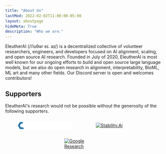 ```yaml
---
title: "About Us"
lastMod: 2022-02-02T11:00:00-05:00
layout: aboutpage
hideMeta: True
description: "Who we are."
---
```


EleutherAI (/iˈluθər eɪ. aɪ/) is a decentralized collective of volunteer researchers, engineers, and developers focused on AI alignment, scaling, and open source AI research. Founded in <date datetime="2020-07">July of 2020</date>, EleutherAI is most well known for our ongoing efforts to build and open source large language models, but we also do open research in alignment, interpretability, BioML, ML art and many other fields. Our Discord server is open and welcomes contributors!
<!-- 
## What we value

Promoting open and accountable research.
: Provide accessible channels for the dissemination, review, and replication of research. Strive for scientifically rigorous investigations where practical.

Uphold and promote ethical usage and responsible AI practices.
: Promoting ethical practices, disclosure of limitations, and infohazard management. This also includes the obligatory “Don't do dumb/stupid things” clause—don't do things that are going to diminish the strength and/or trustworthiness of the organization.

Cooperative Orientation
: Concept pulled from the OpenAI Charter, but modified to better fit the role that the organization is suited to fill. A good start may be “Cooperate with and/or provide suitable assistance to other well-meaning research and policy institutions that align with the organization's strategies.”

> __Minor themes__
> “Understanding models and their behavior.”
>         Promote research for increasing our understanding of models from a holistic perspective (i.e. through the entire lifecycle). Understand models at both a high and mechanistic level through evaluation and general  
> 
> “Promote and support conversations on the potential of intelligent systems and the dangers they may pose to society.”
>         Promote rational discussion on current and potentially transformative systems, as well as research in these areas.
> 
> “Promote the usage of models in the arts and the consequences.”
>         Promote the evolution, accessibility of generative art and usage of models for creative purposes (especially in the humanities). Also promote rational conversation on the philosophical consequences such systems have for society.
-->
## Supporters

EleutherAI's research would not be possible without the generosity of the following supporters.

<div style="display: flex; flex-direction: row; justify-content: space-around; align-items: center;">
<a href="//coreweave.com/" style="width: 35%; height: 48px; display: flex; align-items: center; box-shadow: none;"><img src="coreweave.svg" style="width: 100%; height:auto;" alt="CoreWeave"/></a>
<a href="//stability.ai/" style="width: 35%; height: 48px; display: flex; align-items: center; box-shadow: none;"><img style="width: 100%; height:auto;" src="//cdn.discordapp.com/attachments/1027228551809867786/1042789270395555900/Original_White_Text-10.svg" alt="Stability.Ai"></a>
</div>
<div style="display: flex; flex-direction: row; justify-content: space-around; align-items: center; margin-top: 10px;">
<a href="//sites.research.google/trc/" style="width: 25%; height: 48px; display: flex; align-items: center; box-shadow: none;"><img style="width: 100%; height:auto;" src="//research.google/static/images/google_research_lockup-121987c06c0aa0ab26ca8716a0f2e7945d1cbf82077bbab9f914dac0a0bf099f.svg" alt="Google Research"></a>
</div>